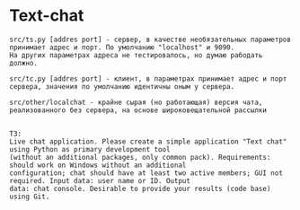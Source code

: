 # Text-chat
	
	src/ts.py [addres port] - сервер, в качестве необязательных параметров принимает адрес и порт. По умолчанию "localhost" и 9090.
	На других параметрах адреса не тестировалось, но думаю рабодать должно. 
	
	src/tc.py [addres port] - клиент, в параметрах принимает адрес и порт сервера, значения по умолчанию идентичны оным у сервера.
	
	src/other/localchat - крайне сырая (но работающая) версия чата, реализованного без сервера, на основе широковещательной рассылки
	
	
	ТЗ:
	Live chat application. Please create a simple application "Text chat" using Python as primary development tool
	(without an additional packages, only common pack). Requirements: should work on Windows without an additional
	configuration; chat should have at least two active members; GUI not required. Input data: user name or ID. Output
	data: chat console. Desirable to provide your results (code base) using Git.